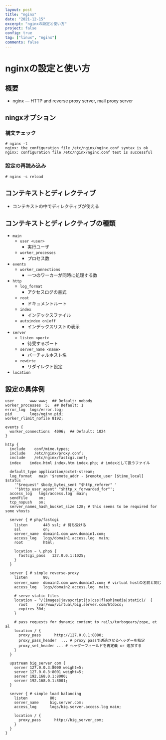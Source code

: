 ```yaml
---
layout: post
title: "nginx"
date: "2021-12-15"
excerpt: "nginxの設定と使い方"
project: false
config: true
tag: ["linux", "nginx"]
comments: false
---
```


# nginxの設定と使い方

## 概要
 - nginx — HTTP and reverse proxy server, mail proxy server

## ningxオプション

### 構文チェック

```console
# nginx -t
nginx: the configuration file /etc/nginx/nginx.conf syntax is ok
nginx: configuration file /etc/nginx/nginx.conf test is successful
```

### 設定の再読み込み

```console
# nginx -s reload
```

## コンテキストとディレクティブ
 - コンテキストの中でディレクティブが使える

## コンテキストとディレクティブの種類
 - `main`
   - `user <user>`
	 - 実行ユーザ
   - `worker_processes`
	 - プロセス数
 - `events`
   - `worker_connections`
	 - 一つのワーカーが同時に処理する数
 - `http`
   - `log_format`
	 - アクセスログの書式
   - `root`
	 - ドキュメントルート
   - `index`
	 - インデックスファイル
   - `autoindex on|off`
	 - インデックスリストの表示
 - `server`
   - `listen <port>`
	 - 待受するポート
   - `server_name <name>`
	 - バーチャルホスト名
   - `rewirte`
     - リダイレクト設定
 - `location`

## 設定の具体例

```config
user       www www;  ## Default: nobody
worker_processes  5;  ## Default: 1
error_log  logs/error.log;
pid        logs/nginx.pid;
worker_rlimit_nofile 8192;

events {
  worker_connections  4096;  ## Default: 1024
}

http {
  include    conf/mime.types;
  include    /etc/nginx/proxy.conf;
  include    /etc/nginx/fastcgi.conf;
  index    index.html index.htm index.php; # indexとして扱うファイル

  default_type application/octet-stream;
  log_format   main '$remote_addr - $remote_user [$time_local]  $status '
    '"$request" $body_bytes_sent "$http_referer" '
    '"$http_user_agent" "$http_x_forwarded_for"';
  access_log   logs/access.log  main;
  sendfile     on;
  tcp_nopush   on;
  server_names_hash_bucket_size 128; # this seems to be required for some vhosts

  server { # php/fastcgi
    listen       443 ssl; # 待ち受ける　
	ssl          on;
    server_name  domain1.com www.domain1.com;
    access_log   logs/domain1.access.log  main;
    root         html;

    location ~ \.php$ {
      fastcgi_pass   127.0.0.1:1025;
    }
  }

  server { # simple reverse-proxy
    listen       80;
    server_name  domain2.com www.domain2.com; # virtual hostの名前と同じ
    access_log   logs/domain2.access.log  main;

    # serve static files
    location ~ ^/(images|javascript|js|css|flash|media|static)/  {
      root    /var/www/virtual/big.server.com/htdocs;
      expires 30d;
    }

    # pass requests for dynamic content to rails/turbogears/zope, et al
    location / {
      proxy_pass      http://127.0.0.1:8080;
	  proxy_pass_header  ... # proxy passで透過させるヘッダーを指定
	  proxy_set_header ... # ヘッダーフィールドを再定義 or 追加する
    }
  }

  upstream big_server_com {
    server 127.0.0.3:8000 weight=5;
    server 127.0.0.3:8001 weight=5;
    server 192.168.0.1:8000;
    server 192.168.0.1:8001;
  }

  server { # simple load balancing
    listen          80;
    server_name     big.server.com;
    access_log      logs/big.server.access.log main;

    location / {
      proxy_pass      http://big_server_com;
    }
  }
}
```
